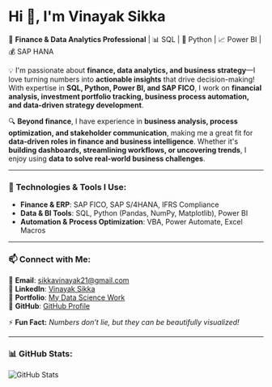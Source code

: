 # Hi 👋, I'm Vinayak Sikka  

🚀 **Finance & Data Analytics Professional** | 📊 SQL | 🐍 Python | 📈 Power BI | 💰 SAP HANA 

💡 I'm passionate about **finance, data analytics, and business strategy**—I love turning numbers into **actionable insights** that drive decision-making! With expertise in **SQL, Python, Power BI, and SAP FICO**, I work on **financial analysis, investment portfolio tracking, business process automation, and data-driven strategy development**.

🔍 **Beyond finance**, I have experience in **business analysis, process optimization, and stakeholder communication**, making me a great fit for **data-driven roles in finance and business intelligence**. Whether it's **building dashboards, streamlining workflows, or uncovering trends**, I enjoy using **data to solve real-world business challenges**. 

--- 

### 🔧 Technologies & Tools I Use:
- **Finance & ERP**: SAP FICO, SAP S/4HANA, IFRS Compliance  
- **Data & BI Tools**: SQL, Python (Pandas, NumPy, Matplotlib), Power BI  
- **Automation & Process Optimization**: VBA, Power Automate, Excel Macros  

---

### 📫 Connect with Me:
📩 **Email**: [sikkavinayak21@gmail.com](mailto:sikkavinayak21@gmail.com)  
🔗 **LinkedIn**: [Vinayak Sikka](https://www.linkedin.com/in/vinayak-sikka)  
🔗 **Portfolio**: [My Data Science Work](https://www.datascienceportfol.io/SikkaVinayak)  
🔗 **GitHub**: [GitHub Profile](https://github.com/sikkavinayak)  

⚡ **Fun Fact:** *Numbers don’t lie, but they can be beautifully visualized!*  

---

### 📊 GitHub Stats:
![GitHub Stats](https://github-readme-stats.vercel.app/api?username=sikkavinayak&show_icons=true&theme=radical)
